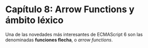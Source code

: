 # Capítulo 8: Arrow Functions y ámbito léxico

Una de las novedades más interesantes de ECMAScript 6 son las denominadas **funciones flecha**, o *arrow functions*.